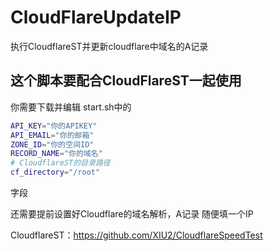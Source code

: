 # CloudFlareUpdateIP

执行CloudflareST并更新cloudflare中域名的A记录

## 这个脚本要配合CloudFlareST一起使用

你需要下载并编辑 start.sh中的

```bash
API_KEY="你的APIKEY"
API_EMAIL="你的邮箱"
ZONE_ID="你的空间ID"
RECORD_NAME="你的域名"
# CloudflareST的目录路径
cf_directory="/root"
```

字段

还需要提前设置好Cloudflare的域名解析，A记录 随便填一个IP

CloudflareST：https://github.com/XIU2/CloudflareSpeedTest

